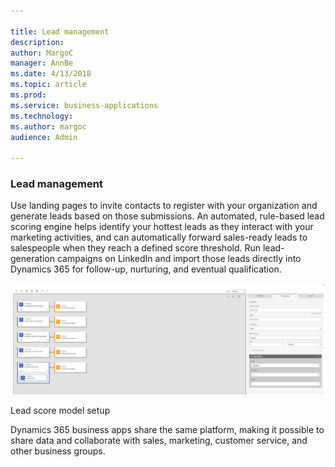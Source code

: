 ```yaml
---

title: Lead management
description: 
author: MargoC
manager: AnnBe
ms.date: 4/13/2018
ms.topic: article
ms.prod: 
ms.service: business-applications
ms.technology: 
ms.author: margoc
audience: Admin

---
```

### Lead management



Use landing pages to invite contacts to register with your organization and
generate leads based on those submissions. An automated, rule-based lead scoring
engine helps identify your hottest leads as they interact with your marketing
activities, and can automatically forward sales-ready leads to salespeople when
they reach a defined score threshold. Run lead-generation campaigns on LinkedIn
and import those leads directly into Dynamics 365 for follow-up, nurturing, and
eventual qualification.

![A screenshot of a lead score model setup example](media/lead-management-1.png "A screenshot of a lead score model setup example")
<!-- Marketing_LeadManagement_A.png -->


Lead score model setup

Dynamics 365 business apps share the same platform, making it possible to share
data and collaborate with sales, marketing, customer service, and other business
groups.
